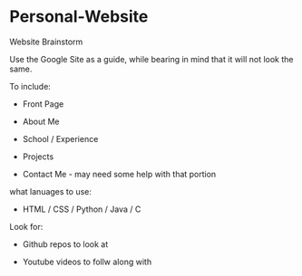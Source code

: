 # Personal-Website

Website Brainstorm


 Use the Google Site as a guide, while bearing in mind that it will not look the same.
 
 
 
  To include: 
  
  - Front Page 
  
  - About Me 
  
  -  School / Experience 
  
  -  Projects 
  
  - Contact Me -  may need some help with that portion 
  
  
  what lanuages to use: 
  
  - HTML / CSS / Python / Java / C
  
  
   Look for: 
   
   - Github repos to look at 
  
  - Youtube videos to follw along with
